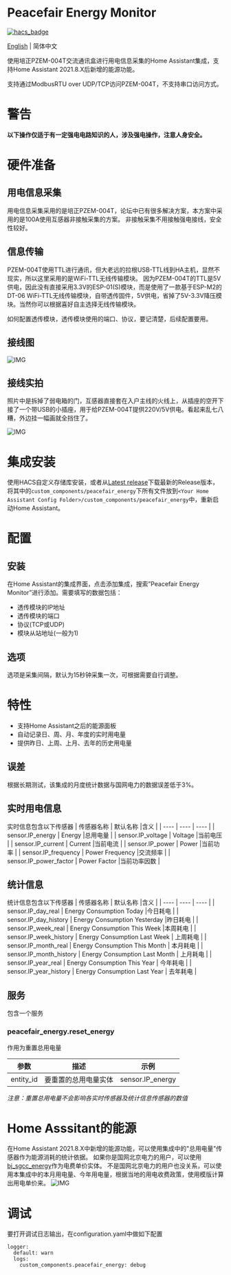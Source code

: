 # Peacefair Energy Monitor

[![hacs_badge](https://img.shields.io/badge/HACS-Custom-orange.svg)](https://github.com/custom-components/hacs)

[English](https://github.com/georgezhao2010/peacefair_energy/blob/main/README.md) | 简体中文

使用培正PZEM-004T交流通讯盒进行用电信息采集的Home Assistant集成，支持Home Assistant 2021.8.X后新增的能源功能。

支持通过ModbusRTU over UDP/TCP访问PZEM-004T，不支持串口访问方式。


# 警告

**以下操作仅适于有一定强电电路知识的人，涉及强电操作，注意人身安全。**


# 硬件准备

## 用电信息采集

用电信息采集采用的是培正PZEM-004T，论坛中已有很多解决方案，本方案中采用的是100A使用互感器非接触采集的方案。
非接触采集不用接触强电接线，安全性较好。


## 信息传输

PZEM-004T使用TTL进行通讯，但大老远的拉根USB-TTL线到HA主机，显然不现实，所以这里采用的是WiFi-TTL无线传输模块。
因为PZEM-004T的TTL是5V供电，因此没有直接采用3.3V的ESP-01(S)模块，而是使用了一款基于ESP-M2的DT-06 WiFi-TTL无线传输模块，自带透传固件，5V供电，省掉了5V-3.3V降压模块。当然你可以根据喜好自主选择无线传输模块。

如何配置透传模块，透传模块使用的端口、协议，要记清楚，后续配置要用。


## 接线图

![IMG](https://user-images.githubusercontent.com/27534713/130238853-da93f5c7-105d-4170-be55-89ed83e9f06f.png)


## 接线实拍

照片中是拆掉了弱电箱的门，互感器直接套在入户主线的火线上，从插座的空开下接了一个带USB的小插座，用于给PZEM-004T提供220V/5V供电。看起来乱七八糟，外边挂一幅画就全挡住了。

![IMG](https://user-images.githubusercontent.com/27534713/130238749-2751d491-259b-4974-b838-0bdb550970da.jpg)


# 集成安装

使用HACS自定义存储库安装，或者从[Latest release](https://github/georgezhao2010/peacefair_energy/release/latest)下载最新的Release版本，将其中的`custom_components/peacefair_energy`下所有文件放到`<Your Home Assistant Config Folder>/custom_components/peacefair_energy`中，重新启动Home Assistant。


# 配置

## 安装
在Home Assistant的集成界面，点击添加集成，搜索”Peacefair Energy Monitor”进行添加。需要填写的数据包括：
- 透传模块的IP地址
- 透传模块的端口
- 协议(TCP或UDP)
- 模块从站地址(一般为1)


## 选项
选项是采集间隔，默认为15秒钟采集一次，可根据需要自行调整。


# 特性
- 支持Home Assistant之后的能源面板
- 自动记录日、周、月、年度的实时用电量
- 提供昨日、上周、上月、去年的历史用电量

## 误差
根据长期测试，该集成的月度统计数据与国网电力的数据误差低于3%。


## 实时用电信息
实时信息包含以下传感器
| 传感器名称 | 默认名称 |含义 |
| ---- | ---- | ---- |
| sensor.IP_energy | Energy |总用电量 |
| sensor.IP_voltage | Voltage |当前电压 |
| sensor.IP_current | Current |当前电流 |
| sensor.IP_power | Power |当前功率 |
| sensor.IP_frequency | Power Frequency |交流频率 |
| sensor.IP_power_factor | Power Factor |当前功率因数 |


## 统计信息
统计信息包含以下传感器
| 传感器名称 | 默认名称 |含义 |
| ---- | ---- | ---- |
| sensor.IP_day_real | Energy Consumption Today |今日耗电 |
| sensor.IP_day_history | Energy Consumption Yesterday |昨日耗电 |
| sensor.IP_week_real | Energy Consumption This Week |本周耗电 |
| sensor.IP_week_history | Energy Consumption Last Week | 上周耗电 |
| sensor.IP_month_real | Energy Consumption This Month | 本月耗电 |
| sensor.IP_month_history | Energy Consumption Last Month | 上月耗电 |
| sensor.IP_year_real | Energy Consumption This Year | 今年耗电 |
| sensor.IP_year_history | Energy Consumption Last Year | 去年耗电 |


## 服务
包含一个服务

### peacefair_energy.reset_energy

作用为重置总用电量

| 参数 | 描述 | 示例 |
| ---- | ---- | ---- |
| entity_id | 要重置的总用电量实体 | sensor.IP_energy |

*注意：重置总用电量不会影响各实时传感器及统计信息传感器的数值*


# Home Asssitant的能源
在Home Assistant 2021.8.X中新增的能源功能，可以使用集成中的"总用电量"传感器作为能源消耗的统计依据。
如果你是国网北京电力的用户，可以使用[bj_sgcc_energy](https://github.com/georgezhao2010/bj_sgcc_energy)作为电费单价实体。
不是国网北京电力的用户也没关系，可以使用本集成中的本月用电量、今年用电量，根据当地的用电收费政策，使用模版计算出用电单价来。
![IMG](https://user-images.githubusercontent.com/27534713/130241300-1307c9ff-0f10-47f0-bd62-c601a99a0cd9.png)


# 调试
要打开调试日志输出，在configuration.yaml中做如下配置
```
logger:
  default: warn
  logs:
    custom_components.peacefair_energy: debug
```

